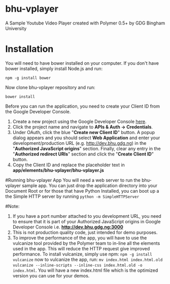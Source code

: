 # bhu-vplayer
A Sample Youtube Video Player created with Polymer 0.5+ by GDG Bingham University

# Installation
You will need to have bower installed on your computer. If you don't have bower installed, simply install Node.js and run:

```npm -g install bower```

Now clone bhu-vplayer repository and run:

``` bower install ```

Before you can run the application, you need to create your Client ID from the Google Developer Console.

1. Create a new project using the Google Developer Console [here](https://console.developers.google.com/project).
2. Click the project name and navigate to **APIs & Auth -> Credentials**.
3. Under OAuth, click the blue "**Create new Client ID**" button. A popup dialog appears and you should select **Web Application** and enter your development/production URL (e.g. http://dev.bhu.gdg.ng) in the "**Authorized JavaScript origins**" section. Finally, clear any entry in the "**Authorized redirect URIs**" section and click the "**Create Client ID**" button.
4. Copy the Client ID and replace the placeholder text in **app/elements/bhu-vplayer/bhu-vplayer.js**


#Running bhu-vplayer App
You will need a web server to run the bhu-vplayer sample app. You can just drop the application directory into your Document Root or for those that have Python Installed, you can boot up a the Simple HTTP server by running ``` python -m SimpleHTTPServer ```

#Note: 


1. If you have a port number attached to you development URL, you need to ensure that it is part of your Authorized JavaScript origins in Google Developer Console i.e. **http://dev.bhu.gdg.ng:3000**
2. This is not production quality code, just intended for demo purposes.
3. To improve the performance of the app, you will have to use the vulcanize tool provided by the Polymer team to in-line all the elements used in the app. This will reduce the HTTP request give improved performance. To install vulcanize, simply use npm:
```npm -g install vulcanize```
now to vulcanize the app, run:
```mv index.html index.html.old```
```vulcanize --inline-scripts --inline-css index.html.old -o index.html```. You will have a new index.html file which is the optimized version you can use for your demos.